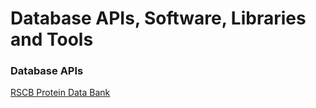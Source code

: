 # Database APIs, Software, Libraries and Tools 

### Database APIs

[RSCB Protein Data Bank](http://wwww.apple.com) 
